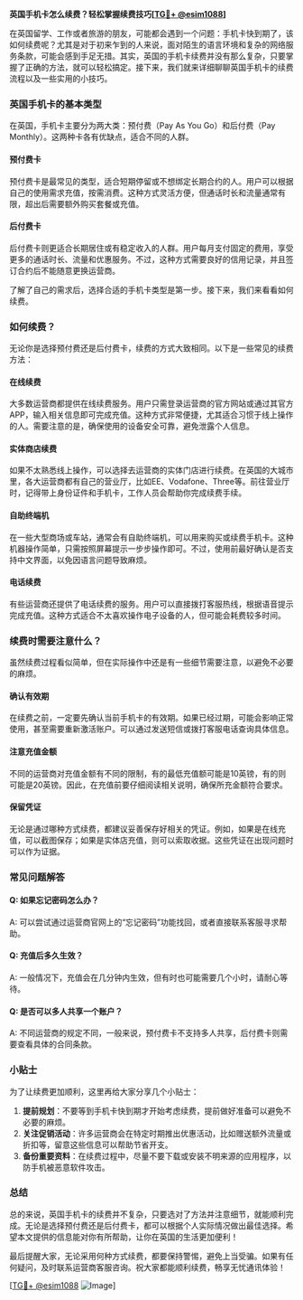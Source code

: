 **英国手机卡怎么续费？轻松掌握续费技巧[[TG💪+ @esim1088](https://t.me/s/esim1088)]**

在英国留学、工作或者旅游的朋友，可能都会遇到一个问题：手机卡快到期了，该如何续费呢？尤其是对于初来乍到的人来说，面对陌生的语言环境和复杂的网络服务条款，可能会感到手足无措。其实，英国的手机卡续费并没有那么复杂，只要掌握了正确的方法，就可以轻松搞定。接下来，我们就来详细聊聊英国手机卡的续费流程以及一些实用的小技巧。

### 英国手机卡的基本类型

在英国，手机卡主要分为两大类：预付费（Pay As You Go）和后付费（Pay Monthly）。这两种卡各有优缺点，适合不同的人群。

#### 预付费卡

预付费卡是最常见的类型，适合短期停留或不想绑定长期合约的人。用户可以根据自己的使用需求充值，按需消费。这种方式灵活方便，但通话时长和流量通常有限，超出后需要额外购买套餐或充值。

#### 后付费卡

后付费卡则更适合长期居住或有稳定收入的人群。用户每月支付固定的费用，享受更多的通话时长、流量和优惠服务。不过，这种方式需要良好的信用记录，并且签订合约后不能随意更换运营商。

了解了自己的需求后，选择合适的手机卡类型是第一步。接下来，我们来看看如何续费。

### 如何续费？

无论你是选择预付费还是后付费卡，续费的方式大致相同。以下是一些常见的续费方法：

#### 在线续费

大多数运营商都提供在线续费服务。用户只需登录运营商的官方网站或通过其官方APP，输入相关信息即可完成充值。这种方式非常便捷，尤其适合习惯于线上操作的人。需要注意的是，确保使用的设备安全可靠，避免泄露个人信息。

#### 实体商店续费

如果不太熟悉线上操作，可以选择去运营商的实体门店进行续费。在英国的大城市里，各大运营商都有自己的营业厅，比如EE、Vodafone、Three等。前往营业厅时，记得带上身份证件和手机卡，工作人员会帮助你完成续费手续。

#### 自助终端机

在一些大型商场或车站，通常会有自助终端机，可以用来购买或续费手机卡。这种机器操作简单，只需按照屏幕提示一步步操作即可。不过，使用前最好确认是否支持中文界面，以免因语言问题导致麻烦。

#### 电话续费

有些运营商还提供了电话续费的服务。用户可以直接拨打客服热线，根据语音提示完成充值。这种方式适合不太喜欢操作电子设备的人，但可能会耗费较多时间。

### 续费时需要注意什么？

虽然续费过程看似简单，但在实际操作中还是有一些细节需要注意，以避免不必要的麻烦。

#### 确认有效期

在续费之前，一定要先确认当前手机卡的有效期。如果已经过期，可能会影响正常使用，甚至需要重新激活账户。可以通过发送短信或拨打客服电话查询具体信息。

#### 注意充值金额

不同的运营商对充值金额有不同的限制，有的最低充值额可能是10英镑，有的则可能是20英镑。因此，在充值前要仔细阅读相关说明，确保所充金额符合要求。

#### 保留凭证

无论是通过哪种方式续费，都建议妥善保存好相关的凭证。例如，如果是在线充值，可以截图保存；如果是实体店充值，则可以索取收据。这些凭证在出现问题时可以作为证据。

### 常见问题解答

#### Q: 如果忘记密码怎么办？
A: 可以尝试通过运营商官网上的“忘记密码”功能找回，或者直接联系客服寻求帮助。

#### Q: 充值后多久生效？
A: 一般情况下，充值会在几分钟内生效，但有时也可能需要几个小时，请耐心等待。

#### Q: 是否可以多人共享一个账户？
A: 不同运营商的规定不同，一般来说，预付费卡不支持多人共享，后付费卡则需要查看具体的合同条款。

### 小贴士

为了让续费更加顺利，这里再给大家分享几个小贴士：

1. **提前规划**：不要等到手机卡快到期才开始考虑续费，提前做好准备可以避免不必要的麻烦。
2. **关注促销活动**：许多运营商会在特定时期推出优惠活动，比如赠送额外流量或折扣等，留意这些信息可以帮助节省开支。
3. **备份重要资料**：在续费过程中，尽量不要下载或安装不明来源的应用程序，以防手机被恶意软件攻击。

### 总结

总的来说，英国手机卡的续费并不复杂，只要选对了方法并注意细节，就能顺利完成。无论是选择预付费还是后付费卡，都可以根据个人实际情况做出最佳选择。希望本文提供的信息能对你有所帮助，让你在英国的生活更加便利！

最后提醒大家，无论采用何种方式续费，都要保持警惕，避免上当受骗。如果有任何疑问，及时联系运营商客服咨询。祝大家都能顺利续费，畅享无忧通讯体验！

[[TG💪+ @esim1088](https://t.me/s/esim1088) ![Image](https://i.postimg.cc/4NQfJmqS/Snipaste-2025-05-13-00-14-12.png)]